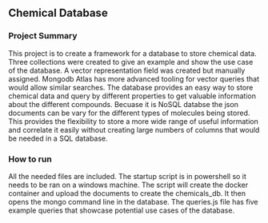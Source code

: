 ## Chemical Database 

### Project Summary
This project is to create a framework for a database to store chemical data. Three collections were created to give an example and show the use case of the database. A vector representation field was created but manually assigned. Mongodb Atlas has more advanced tooling for vector queries that would allow similar searches. The database provides an easy way to store chemical data and query by different properties to get valuable information about the different compounds. Becuase it is NoSQL databse the json documents can be vary for the different types of molecules being stored. This provides the flexibility to store a more wide range of useful information and correlate it easily without creating large numbers of columns that would be needed in a SQL database.

### How to run
All the needed files are included. The startup script is in powershell so it needs to be ran on a windows machine. The script will create the docker container and upload the documents to create the chemicals_db. It then opens the mongo command line in the database. The queries.js file has five example queries that showcase potential use cases of the database. 